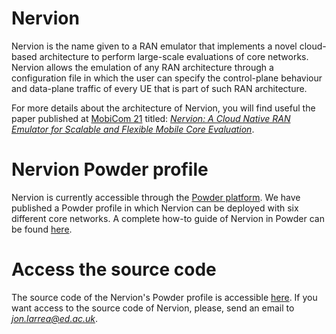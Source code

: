 # Nervion

Nervion is the name given to a RAN emulator that implements a novel cloud-based architecture to perform large-scale evaluations of core networks. Nervion allows the emulation of any RAN architecture through a configuration file in which the user can specify the control-plane behaviour and data-plane traffic of every UE that is part of such RAN architecture. 

For more details about the architecture of Nervion, you will find useful the paper published at [MobiCom 21](https://www.sigmobile.org/mobicom/2021/index.html) titled: [*Nervion: A Cloud Native RAN Emulator for Scalable and Flexible Mobile Core Evaluation*](https://dl.acm.org/doi/abs/10.1145/3447993.3483248).

# Nervion Powder profile

Nervion is currently accessible through the [Powder platform](https://powderwireless.net/). We have published a Powder profile in which Nervion can be deployed with six different core networks.
A complete how-to guide of Nervion in Powder can be found [here](/doc/powder.md).

# Access the source code

The source code of the Nervion's Powder profile is accessible [here](https://github.com/j0lama/nervion-powder).
If you want access to the source code of Nervion, please, send an email to *jon.larrea@ed.ac.uk*.
